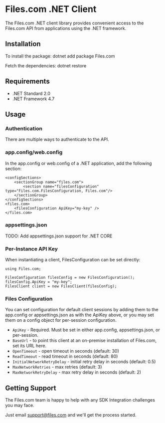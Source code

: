 ﻿# Files.com .NET Client

The Files.com .NET client library provides convenient access to the Files.com API from applications using the .NET framework.

## Installation

To install the package:
    dotnet add package Files.com

Fetch the dependencies:
    dotnet restore

## Requirements

 * .NET Standard 2.0
 * .NET Framework 4.7


## Usage

### Authentication

There are multiple ways to authenticate to the API.


### app.config/web.config

In the app.config or web.config of a .NET application, add the following section:

    <configSections>
        <sectionGroup name="files.com">
            <section name="filesConfiguration" type="Files.com.FilesConfiguration, Files.com"/>
        </sectionGroup>
    </configSections>
    <files.com>
        <filesConfiguration ApiKey="my-key" />
    </files.com>


### appsettings.json

TODO: Add appsettings.json support for .NET CORE


### Per-Instance API Key

When instantiating a client, FilesConfiguration can be set directly:

    using Files.com;

    FilesConfiguration filesConfig = new FilesConfiguration();
    filesConfig.ApiKey = "my-key";
    FilesClient client = new FilesClient(filesConfig);


### Files Configuration

You can set configuration for default client sessions by adding them to the app.config or appsettings.json as with the ApiKey above,
or you may set them on a config object for per-session configuration.

* `ApiKey` - Required. Must be set in either app.config, appsettings.json, or per-session.
* `BaseUrl` - to point this client at an on-premise installation of Files.com, set its URL here.
* `OpenTimeout` - open timeout in seconds (default: 30)
* `ReadTimeout` - read timeout in seconds (default: 80)
* `InitialNetworkRetryDelay` - initial retry delay in seconds (default: 0.5)
* `MaxNetworkRetries` - max retries (default: 3)
* `MaxNetworkRetryDelay` - max retry delay in seconds (default: 2)


## Getting Support

The Files.com team is happy to help with any SDK Integration challenges you may face.

Just email support@files.com and we'll get the process started.
